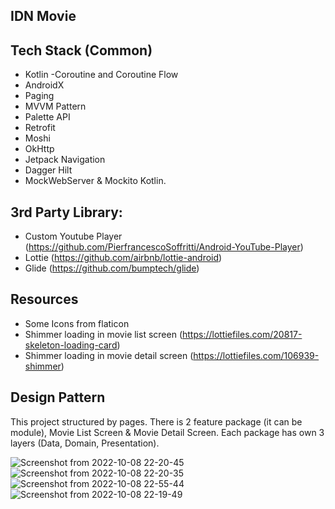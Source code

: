 ## IDN Movie

## Tech Stack (Common)
- Kotlin
-Coroutine and Coroutine Flow
- AndroidX
- Paging
- MVVM Pattern
- Palette API
- Retrofit
- Moshi
- OkHttp
- Jetpack Navigation
- Dagger Hilt
- MockWebServer & Mockito Kotlin.

## 3rd Party Library:

- Custom Youtube Player (https://github.com/PierfrancescoSoffritti/Android-YouTube-Player)
- Lottie (https://github.com/airbnb/lottie-android)
- Glide (https://github.com/bumptech/glide)

## Resources

- Some Icons from flaticon
- Shimmer loading in movie list screen (https://lottiefiles.com/20817-skeleton-loading-card)
- Shimmer loading in movie detail screen (https://lottiefiles.com/106939-shimmer)

## Design Pattern

This project structured by pages. There is 2 feature package (it can be module), Movie List Screen & Movie Detail Screen. 
Each package has own 3 layers (Data, Domain, Presentation).

![Screenshot from 2022-10-08 22-20-45](https://user-images.githubusercontent.com/6803313/194716954-ae4cce61-dfdc-4f57-bb5d-a2b2c0a7154c.png)
![Screenshot from 2022-10-08 22-20-35](https://user-images.githubusercontent.com/6803313/194716959-7e6a7884-363a-472d-a7b3-7c1f952bcb41.png)
![Screenshot from 2022-10-08 22-55-44](https://user-images.githubusercontent.com/6803313/194716963-a1fc366e-32af-4e82-b8e7-ec602c0ac42d.png)
![Screenshot from 2022-10-08 22-19-49](https://user-images.githubusercontent.com/6803313/194716994-ddc4ef7c-960f-4e56-9836-1254ab4cf954.png)

